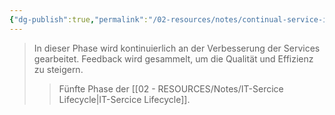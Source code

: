 ```yaml
---
{"dg-publish":true,"permalink":"/02-resources/notes/continual-service-improvement/","tags":["GFN/LF06"],"noteIcon":"","updated":"2024-10-20T20:54:43.000+02:00"}
---
```


>In dieser Phase wird kontinuierlich an der Verbesserung der Services gearbeitet. Feedback wird gesammelt, um die Qualität und Effizienz zu steigern.
>>Fünfte Phase der [[02 - RESOURCES/Notes/IT-Sercice Lifecycle\|IT-Sercice Lifecycle]].